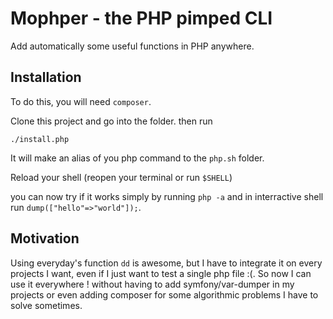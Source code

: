 # Mophper - the PHP pimped CLI

Add automatically some useful functions in PHP anywhere.

## Installation

To do this, you will need `composer`.

Clone this project and go into the folder. then run 
```
./install.php
```


It will make an alias of you php command to the `php.sh` folder.

Reload your shell (reopen your terminal or run `$SHELL`)


you can now try if it works simply by running `php -a` and in interractive shell run `dump(["hello"=>"world"]);`.

## Motivation
Using everyday's function `dd` is awesome, but I have to integrate it on every projects I want, even if I just want to test a single php file :(. So now I can use it everywhere ! without having to add symfony/var-dumper in my projects or even adding composer for some algorithmic problems I have to solve sometimes.